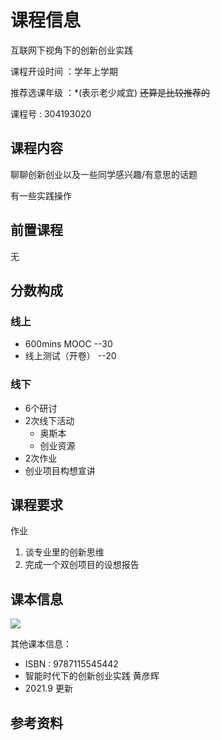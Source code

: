 # 课程信息

互联网下视角下的创新创业实践

课程开设时间 ：学年上学期

推荐选课年级 ：\*(表示老少咸宜) ~~还算是比较推荐的~~

课程号 : 304193020

## 课程内容

聊聊创新创业以及一些同学感兴趣/有意思的话题

有一些实践操作

## 前置课程
无
## 分数构成

### 线上

-   600mins MOOC  --30
-   线上测试（开卷） --20

### 线下

-   6个研讨
-   2次线下活动
    -   奥斯本
    -   创业资源
-   2次作业
-   创业项目构想宣讲


## 课程要求

作业
1.  谈专业里的创新思维
2.  完成一个双创项目的设想报告

## 课本信息

![](https://img12.360buyimg.com/n1/jfs/t1/126503/19/17206/141746/5fa02f71E68330eb4/a7a39443adf6bb4c.jpg)

其他课本信息：
- ISBN : 9787115545442
- 智能时代下的创新创业实践 黄彦辉
- 2021.9 更新

## 参考资料

